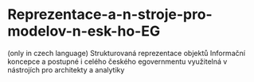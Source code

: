 # Reprezentace-a-n-stroje-pro-modelov-n-esk-ho-EG
(only in czech language) Strukturovaná reprezentace objektů Informační koncepce a postupné i celého českého egovernmentu využitelná v nástrojích pro architekty a analytiky
